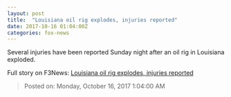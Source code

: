 ```yaml
---
layout: post
title:  "Louisiana oil rig explodes, injuries reported"
date: 2017-10-16 01:04:00Z
categories: fox-news
---
```


Several injuries have been reported Sunday night after an oil rig in Louisiana exploded.


Full story on F3News: [Louisiana oil rig explodes, injuries reported](http://www.f3nws.com/n/4f3pRG)

> Posted on: Monday, October 16, 2017 1:04:00 AM
